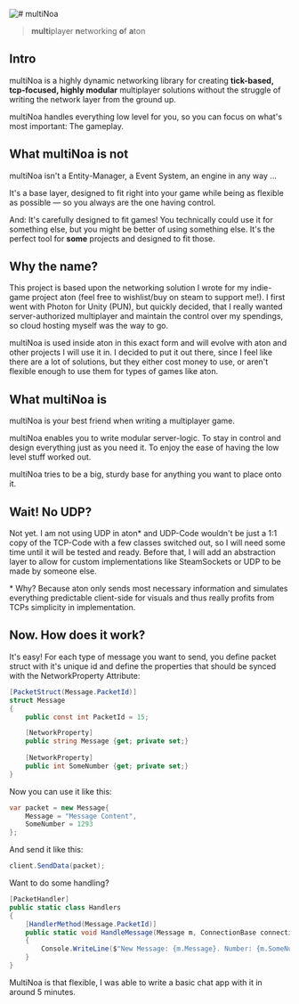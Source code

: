 ![# multiNoa](https://user-images.githubusercontent.com/38633608/145415538-b8cf07df-0c24-4fd3-8136-1d2e0324a548.png)
> **multi**player **n**etworking **o**f **a**ton


## Intro
multiNoa is a highly dynamic networking library for creating **tick-based, tcp-focused, highly modular** multiplayer solutions without the struggle of writing the network layer from the ground up.

multiNoa handles everything low level for you, so you can focus on what's most important: The gameplay.

## What multiNoa is **not**
multiNoa isn't a Entity-Manager, a Event System, an engine in any way ...

It's a base layer, designed to fit right into your game while being as flexible as possible — so you always are the one having control.

And: It's carefully designed to fit games! You technically could use it for something else, but you might be better of using something else.
It's the perfect tool for **some** projects and designed to fit those.

## Why the name?
This project is based upon the networking solution I wrote for my indie-game project aton (feel free to wishlist/buy on steam to support me!). I first went with Photon for Unity (PUN), but quickly decided, that I really wanted server-authorized multiplayer and maintain the control over my spendings, so cloud hosting myself was the way to go.

multiNoa is used inside aton in this exact form and will evolve with aton and other projects I will use it in.
I decided to put it out there, since I feel like there are a lot of solutions, but they either cost money to use, or aren't flexible enough to use them for types of games like aton.

## What multiNoa is
multiNoa is your best friend when writing a multiplayer game.

multiNoa enables you to write modular server-logic. To stay in control and design everything just as you need it. To enjoy the ease of having the low level stuff worked out.

multiNoa tries to be a big, sturdy base for anything you want to place onto it.

## Wait! No UDP?
Not yet. I am not using UDP in aton* and UDP-Code wouldn't be just a 1:1 copy of the TCP-Code with a few classes switched out, so I will need some time until it will be tested and ready. Before that, I will add an abstraction layer to allow for custom implementations like SteamSockets or UDP to be made by someone else.

\* Why? Because aton only sends most necessary information and simulates everything predictable client-side for visuals and thus really profits from TCPs simplicity in implementation.

## Now. How does it work?
It's easy!
For each type of message you want to send, you define packet struct with it's unique id and define the properties that should be synced with the NetworkProperty Attribute:

```c#
[PacketStruct(Message.PacketId)]
struct Message
{
    public const int PacketId = 15;

    [NetworkProperty]
    public string Message {get; private set;}
    
    [NetworkProperty]
    public int SomeNumber {get; private set;}
}
```

Now you can use it like this:
```c#
var packet = new Message{
    Message = "Message Content",
    SomeNumber = 1293
};
```

And send it like this:
```c#
client.SendData(packet);
```

Want to do some handling?
```c#
[PacketHandler]
public static class Handlers
{
    [HandlerMethod(Message.PacketId)]
    public static void HandleMessage(Message m, ConnectionBase connection)
    {
        Console.WriteLine($"New Message: {m.Message}. Number: {m.SomeNumber}\nFrom: {connection.GetEndpointIp()}");
    }
}
```


MultiNoa is that flexible, I was able to write a basic chat app with it in around 5 minutes.
